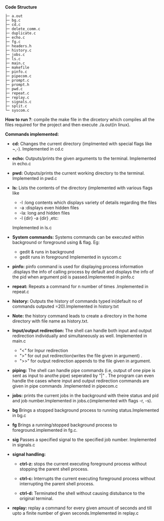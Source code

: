 **Code Structure**

    ├─ a.out
    ├─ bg.c
    ├─ cd.c
    ├─ delete_comm.c
    ├─ duplicate.c
    ├─ echo.c
    ├─ fg.c
    ├─ headers.h
    ├─ history.c
    ├─ jobs.c
    ├─ ls.c
    ├─ main.c
    ├─ makefile
    ├─ pinfo.c
    ├─ pipecom.c
    ├─ prompt.c
    ├─ prompt.h
    ├─ pwd.c
    ├─ repeat.c
    ├─ replay.c
    ├─ signals.c
    ├─ split.c
    └─ syscom.c

**How to run ?**: compile  the make file in the dircetory which compiles all the files required for the project and then execute ./a.out(in linux).

**Commands implemented:**

- **cd:** Changes the current directory (implmented with special flags like ~,-). Implemented in cd.c

- **echo:** Outputs/prints the given arguments to the terminal. Implemented in echo.c

- **pwd:** Outputs/prints the current working directory to the terminal. Implemented in pwd.c

- **ls:** Lists the contents of the directory (implemented with various flags like 
    - -l :long contents which displays variety of details regarding the files
    - -a :displays even hidden files
    - -la: long and hidden files
    - -l {dir} -a {dir} ,etc:

    Implemented in ls.c


- **System commands:** Systems commands can be executed within background or foreground using & flag. Eg:
    - gedit & runs in background
    - gedit runs in foreground
Implemented in syscom.c


- **pinfo:** pinfo command is used for displaying process information .displays the info of calling process by default and displays the info of the pid when argument pid is passed.Implemented in pinfo.c

- **repeat:** Repeats a command for n number of times .Implemented in repeat.c

- **history:** Outputs the history of commands typed in(default no of commands outputed =20).Implemented in history.txt

- **Note:** the history command leads to create a directory in the home directory with file name as history.txt.

- **Input/output redirection:**
The shell can handle both input and output redirection individually and simultaneously as well. Implemented in main.c
    -  "<"  for Inpur redirection
    - ">" for out put redirection(writes the file given in argument) . 
    - ">>" for output redirection appends to the  file given in argument.


- **piping:** The shell can handle pipe commands (i.e, output of one pipe is sent as input to anothe pipe) seperated by "|" . The program can even handle the cases where input and output redirection commands are given in pipe commands .Implemented in pipecom.c

- **jobs:** prints the current jobs in the background with theire status and pid and job number.Implemented in jobs.c(implemented with flags -r, -s).

- **bg** Brings a stopped background process to running status.Implemented in bg.c

- **fg** Brings a running/stopped background process to foreground.implemented in fg.c.

- **sig** Passes a specified signal to the specified job number. Implemented in signals.c

- **signal handling:**
    - **ctrl-z:** stops the current executing foreground process without stopping the parent shell process.

    - **ctrl-c:** Interrupts the current executing foreground process without interrupting the parent shell process.

    - **ctrl-d:** Terminated the shell without causing distubance to the original terminal.

- **replay:** replay a command for every given amount of seconds and till upto a finite number of given seconds.Implemented in replay.c










